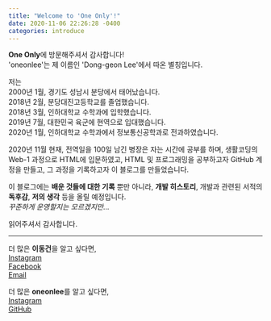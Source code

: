 ```yaml
---
title: "Welcome to 'One Only'!"
date: 2020-11-06 22:26:28 -0400
categories: introduce
---
```

**One Only**에 방문해주셔서 감사합니다!  
'oneonlee'는 제 이름인 'Dong-geon Lee'에서 따온 별칭입니다.

저는   
2000년 1월, 경기도 성남시 분당에서 태어났습니다.  
2018년 2월, 분당대진고등학교를 졸업했습니다.  
2018년 3월, 인하대학교 수학과에 입학했습니다.  
2019년 7월, 대한민국 육군에 현역으로 입대했습니다.  
2020년 1월, 인하대학교 수학과에서 정보통신공학과로 전과하였습니다.

2020년 11월 현재, 전역일을 100일 남긴 병장은 자는 시간에 공부를 하며, 생활코딩의 Web-1 과정으로 HTML에 입문하였고,  HTML 및 프로그래밍을 공부하고자 GitHub 계정을 만들고, 그 과정을 기록하고자 이 블로그를 만들었습니다.

이 블로그에는   **배운 것들에 대한 기록** 뿐만 아니라, **개발 히스토리**, 개발과 관련된 서적의 **독후감**, **저의 생각** 등을 올릴 예정입니다.  
*꾸준하게 운영할지는 모르겠지만...*

읽어주셔서 감사합니다.

---

더 많은 **이동건**을 알고 싶다면,  
[Instagram](https://www.instagram.com/east.ablish/)  
[Facebook](https://www.facebook.com/east.ablish)  
[Email](mailto:spaces@kakao.com)

더 많은 **oneonlee**를 알고 싶다면,  
[Instagram](https://www.instagram.com/oneonlee/)  
[GitHub](https://github.com/oneonlee)


